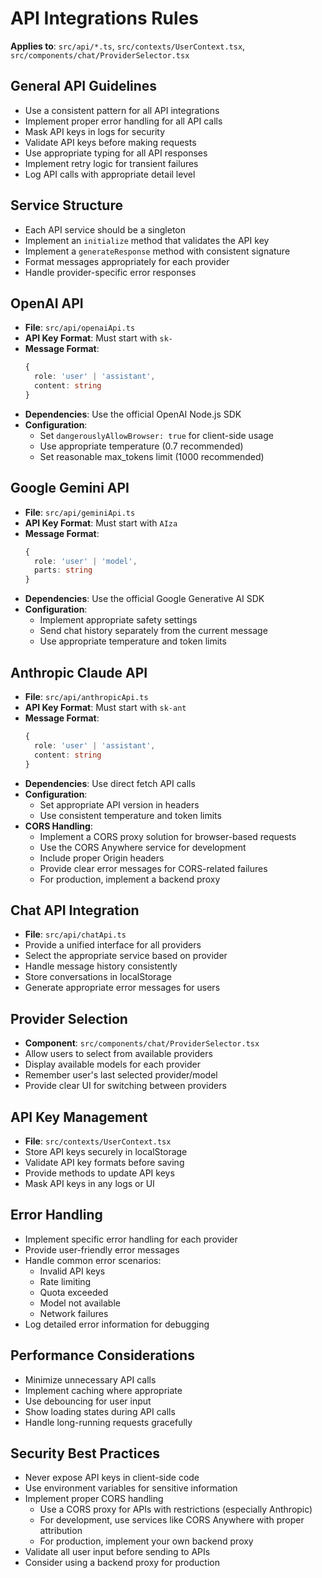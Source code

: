 # API Integrations Rules
**Applies to**: `src/api/*.ts`, `src/contexts/UserContext.tsx`, `src/components/chat/ProviderSelector.tsx`

## General API Guidelines

- Use a consistent pattern for all API integrations
- Implement proper error handling for all API calls
- Mask API keys in logs for security
- Validate API keys before making requests
- Use appropriate typing for all API responses
- Implement retry logic for transient failures
- Log API calls with appropriate detail level

## Service Structure

- Each API service should be a singleton
- Implement an `initialize` method that validates the API key
- Implement a `generateResponse` method with consistent signature
- Format messages appropriately for each provider
- Handle provider-specific error responses

## OpenAI API

- **File**: `src/api/openaiApi.ts`
- **API Key Format**: Must start with `sk-`
- **Message Format**:
  ```typescript
  {
    role: 'user' | 'assistant',
    content: string
  }
  ```
- **Dependencies**: Use the official OpenAI Node.js SDK
- **Configuration**:
  - Set `dangerouslyAllowBrowser: true` for client-side usage
  - Use appropriate temperature (0.7 recommended)
  - Set reasonable max_tokens limit (1000 recommended)

## Google Gemini API

- **File**: `src/api/geminiApi.ts`
- **API Key Format**: Must start with `AIza`
- **Message Format**:
  ```typescript
  {
    role: 'user' | 'model',
    parts: string
  }
  ```
- **Dependencies**: Use the official Google Generative AI SDK
- **Configuration**:
  - Implement appropriate safety settings
  - Send chat history separately from the current message
  - Use appropriate temperature and token limits

## Anthropic Claude API

- **File**: `src/api/anthropicApi.ts`
- **API Key Format**: Must start with `sk-ant`
- **Message Format**:
  ```typescript
  {
    role: 'user' | 'assistant',
    content: string
  }
  ```
- **Dependencies**: Use direct fetch API calls
- **Configuration**:
  - Set appropriate API version in headers
  - Use consistent temperature and token limits
- **CORS Handling**:
  - Implement a CORS proxy solution for browser-based requests
  - Use the CORS Anywhere service for development
  - Include proper Origin headers
  - Provide clear error messages for CORS-related failures
  - For production, implement a backend proxy

## Chat API Integration

- **File**: `src/api/chatApi.ts`
- Provide a unified interface for all providers
- Select the appropriate service based on provider
- Handle message history consistently
- Store conversations in localStorage
- Generate appropriate error messages for users

## Provider Selection

- **Component**: `src/components/chat/ProviderSelector.tsx`
- Allow users to select from available providers
- Display available models for each provider
- Remember user's last selected provider/model
- Provide clear UI for switching between providers

## API Key Management

- **File**: `src/contexts/UserContext.tsx`
- Store API keys securely in localStorage
- Validate API key formats before saving
- Provide methods to update API keys
- Mask API keys in any logs or UI

## Error Handling

- Implement specific error handling for each provider
- Provide user-friendly error messages
- Handle common error scenarios:
  - Invalid API keys
  - Rate limiting
  - Quota exceeded
  - Model not available
  - Network failures
- Log detailed error information for debugging

## Performance Considerations

- Minimize unnecessary API calls
- Implement caching where appropriate
- Use debouncing for user input
- Show loading states during API calls
- Handle long-running requests gracefully

## Security Best Practices

- Never expose API keys in client-side code
- Use environment variables for sensitive information
- Implement proper CORS handling
  - Use a CORS proxy for APIs with restrictions (especially Anthropic)
  - For development, use services like CORS Anywhere with proper attribution
  - For production, implement your own backend proxy
- Validate all user input before sending to APIs
- Consider using a backend proxy for production 